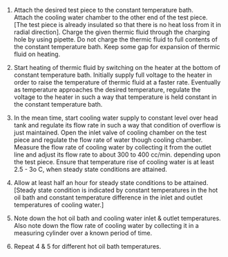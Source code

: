 1.  Attach the desired test piece to the constant temperature bath. 		 
    Attach the cooling water chamber to the other end of the test piece. [The test piece is already insulated so that there is no heat loss from it in radial direction]. Charge the given thermic fluid through the charging hole by using pipette. Do not charge the thermic fluid to full contents of the constant temperature bath. Keep some gap for expansion of thermic fluid on heating.	
 2. Start heating of thermic fluid by switching on the heater at the bottom of constant temperature bath. Initially supply full voltage to the heater in order to raise the temperature of thermic fluid at a faster rate. Eventually as temperature approaches the desired temperature, regulate the voltage to the heater in such a way that temperature is held constant in the constant temperature bath. 
 3.  In the mean time, start cooling water supply to constant level over head tank and regulate its flow rate in such a way that condition of overflow is just maintained. Open the inlet valve of cooling chamber on the test piece and regulate the flow rate of water though cooling chamber. Measure the flow rate of cooling water by collecting it from the outlet line and adjust its flow rate to about 300 to 400 cc/min. depending upon the test piece. Ensure that temperature rise of cooling water is at least 2.5 - 3o C, when steady state conditions are attained.

 4.  Allow at least half an hour for steady state conditions to be attained.[Steady state condition is indicated by constant temperatures in the hot oil bath  and constant temperature difference in the inlet and outlet temperatures of cooling water.]

 5.  Note down the hot oil bath and cooling water inlet & outlet temperatures. Also note down the flow rate of cooling water by collecting it in a measuring cylinder over a known period of time. 

 6.  Repeat 4 & 5 for different hot oil bath temperatures.
